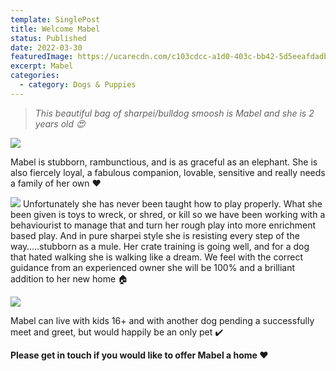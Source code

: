 ```yaml
---
template: SinglePost
title: Welcome Mabel
status: Published
date: 2022-03-30
featuredImage: https://ucarecdn.com/c103cdcc-a1d0-403c-bb42-5d5eeafdadb5/-/crop/1186x632/0,352/-/preview/
excerpt: Mabel
categories:
  - category: Dogs & Puppies
---
```

> *This beautiful bag of sharpei/bulldog smoosh is Mabel and she is 2 years old 😍*



![](https://ucarecdn.com/59e10426-d2c9-4a56-aedd-510f06d3554e/)

Mabel is stubborn, rambunctious, and is as graceful as an elephant. She is also fiercely loyal, a fabulous companion, lovable, sensitive and really needs a family of her own ❤️



![](https://ucarecdn.com/dcd67341-96cf-4a3e-92d6-3cc432d6115f/)
Unfortunately she has never been taught how to play properly. What she been given is toys to wreck, or shred, or kill so we have been working with a behaviourist to manage that and turn her rough play into more enrichment based play. And in pure sharpei style she is resisting every step of the way…..stubborn as a mule. Her crate training is going well, and for a dog that hated walking she is walking like a dream. We feel with the correct guidance from an experienced owner she will be 100% and a brilliant addition to her new home 🏠



![](https://ucarecdn.com/81c5e02d-eaa0-4e20-8d24-77f4417a7529/)

Mabel can live with kids 16+ and with another dog pending a successfully meet and greet, but would happily be an only pet ✔️ 



**Please get in touch if you would like to offer Mabel a home ❤️**